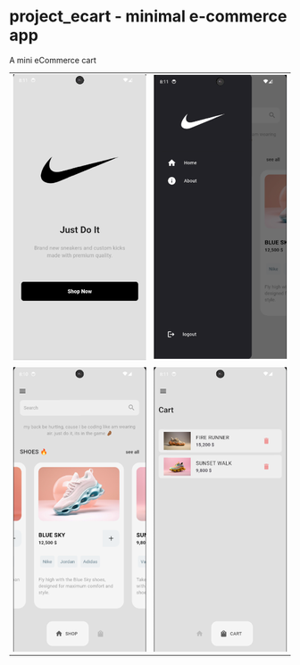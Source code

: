 
# project_ecart - minimal e-commerce app

A mini eCommerce cart

|             |          |
|----------------------|-----------------------------|
| ![Preview Image 1](preview/intro.png) | ![Preview Image 2](preview/drawer.png) |
|             |             |
| ![Preview Image 3](preview/shop.png) | ![Preview Image 4](preview/cart.png) |
